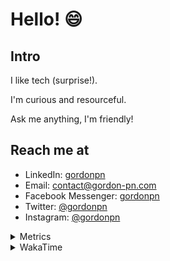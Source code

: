 # Hello! 😄

## Intro

I like tech (surprise!).

I'm curious and resourceful.

Ask me anything, I'm friendly!

## Reach me at

- LinkedIn: [gordonpn](https://www.linkedin.com/in/gordonpn/)
- Email: [contact@gordon-pn.com](mailto:contact@gordon-pn.com)
- Facebook Messenger: [gordonpn](https://www.messenger.com/t/Gordonpn)
- Twitter: [@gordonpn](https://twitter.com/Gordonpn)
- Instagram: [@gordonpn](https://www.instagram.com/gordonpn/)

<details>
  <summary>Metrics</summary>

  <img align="center" src="https://github.com/gordonpn/gordonpn/blob/master/github-metrics.svg" alt="GitHub Metrics">

</details>

<details>
  <summary>WakaTime</summary>

  <!--START_SECTION:waka-->
📊 **This Week I Spent My Time On** 

```text
💬 Programming Languages: 
Java                     22 hrs 22 mins      ██████████████████████░░░   87.40 % 
XML                      1 hr                █░░░░░░░░░░░░░░░░░░░░░░░░   03.94 % 
Brazil Dependency Config 50 mins             █░░░░░░░░░░░░░░░░░░░░░░░░   03.30 % 
Makefile                 28 mins             ░░░░░░░░░░░░░░░░░░░░░░░░░   01.86 % 
Text                     13 mins             ░░░░░░░░░░░░░░░░░░░░░░░░░   00.85 % 

🔥 Editors: 
Intellijidea             25 hrs 23 mins      █████████████████████████   99.21 % 
VS Code                  12 mins             ░░░░░░░░░░░░░░░░░░░░░░░░░   00.79 % 
```


 Last Updated on 14/02/2024 16:20:47 UTC
<!--END_SECTION:waka-->
</details>

